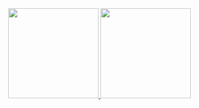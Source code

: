 <div align="center">
  <a href="https://github.com/zignalssss">
  <img height="180em" src="https://github-readme-stats.vercel.app/api?username=zignalssss&show_icons=true&theme=onedark )](https://github.com/anuraghazra/github-readme-stats"/>
  <img height="180em" src="https://github-readme-stats.vercel.app/api/top-langs/?username=zignalssss)](https://github.com/anuraghazra/github-readme-stats"/>
</div>
